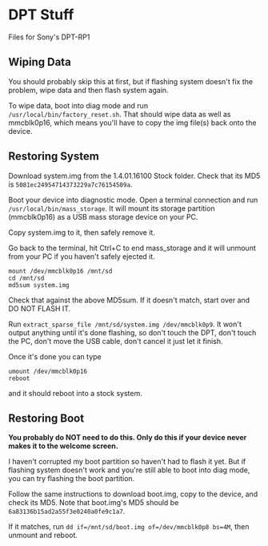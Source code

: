 # DPT Stuff
Files for Sony's DPT-RP1

## Wiping Data

You should probably skip this at first, but if flashing system doesn't fix the problem, wipe data and then flash system again.

To wipe data, boot into diag mode and run `/usr/local/bin/factory_reset.sh`. That should wipe data as well as mmcblk0p16, which means you'll have to copy the img file(s) back onto the device.

## Restoring System

Download system.img from the 1.4.01.16100 Stock folder. Check that its MD5 is `5081ec24954714373229a7c76154509a`.

Boot your device into diagnostic mode. Open a terminal connection and run `/usr/local/bin/mass_storage`. It will mount its storage partition (mmcblk0p16) as a USB mass storage device on your PC.

Copy system.img to it, then safely remove it.

Go back to the terminal, hit Ctrl+C to end mass_storage and it will unmount from your PC if you haven't safely ejected it.

```
mount /dev/mmcblk0p16 /mnt/sd
cd /mnt/sd
md5sum system.img
```

Check that against the above MD5sum. If it doesn't match, start over and DO NOT FLASH IT.

Run `extract_sparse_file /mnt/sd/system.img /dev/mmcblk0p9`. It won't output anything until it's done flashing, so don't touch the DPT, don't touch the PC, don't move the USB cable, don't cancel it just let it finish.

Once it's done you can type

```
umount /dev/mmcblk0p16
reboot
```

and it should reboot into a stock system.

## Restoring Boot

**You probably do NOT need to do this. Only do this if your device never makes it to the welcome screen.**

I haven't corrupted my boot partition so haven't had to flash it yet. But if flashing system doesn't work and you're still able to boot into diag mode, you can try flashing the boot partition. 

Follow the same instructions to download boot.img, copy to the device, and check its MD5. Note that boot.img's MD5 should be `6a83136b15ad2a55f3e0240a0fe9c1a7`.

If it matches, run `dd if=/mnt/sd/boot.img of=/dev/mmcblk0p8 bs=4M`, then unmount and reboot.